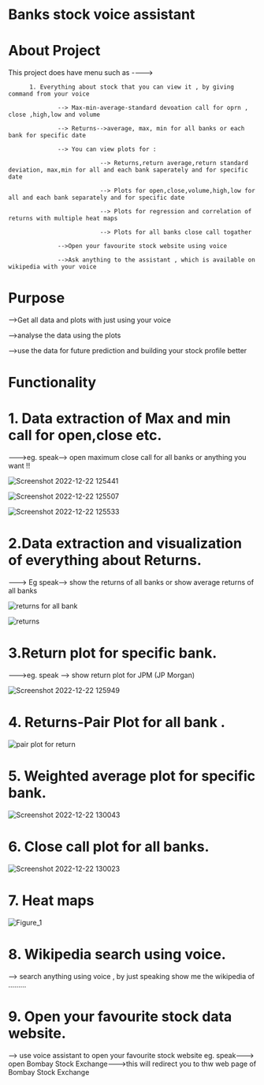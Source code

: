 # Banks stock voice assistant

# About Project

This project does have menu such as ---->



          1. Everything about stock that you can view it , by giving command from your voice
          
                  --> Max-min-average-standard devoation call for oprn , close ,high,low and volume
                  
                  --> Returns-->average, max, min for all banks or each bank for specific date
                  
                  --> You can view plots for :
                  
                              --> Returns,return average,return standard deviation, max,min for all and each bank saperately and for specific date
                              
                              --> Plots for open,close,volume,high,low for all and each bank separately and for specific date
                              
                              --> Plots for regression and correlation of returns with multiple heat maps
                              
                              --> Plots for all banks close call togather
                              
                  -->Open your favourite stock website using voice
                  
                  -->Ask anything to the assistant , which is available on wikipedia with your voice



# Purpose   

-->Get all data and plots with just using your voice

-->analyse the data using the plots

-->use the data for future prediction and building your stock profile better
  
  
  
# Functionality

# 1. Data extraction of Max and min call for open,close etc.
--->eg. speak--> open maximum close call for all banks or anything you want !!

![Screenshot 2022-12-22 125441](https://user-images.githubusercontent.com/86300718/209085477-11ea34c8-60a3-41b2-a0ec-9c8938d27862.png)

![Screenshot 2022-12-22 125507](https://user-images.githubusercontent.com/86300718/209085531-8884c582-5727-4632-8c8d-2cc69ffd1ee9.png)

![Screenshot 2022-12-22 125533](https://user-images.githubusercontent.com/86300718/209085547-bde18028-5689-48c1-9ef0-9d4639fbafb3.png)


# 2.Data extraction and visualization of everything about Returns.

---> Eg speak--> show the returns of all banks or show average returns of all banks

![returns for all bank](https://user-images.githubusercontent.com/86300718/209085691-64bdb3b7-72fd-498a-a2f2-3fdbc27934cb.png)

![returns](https://user-images.githubusercontent.com/86300718/209085730-fc1cd454-8bf7-47e0-824e-ff6432c2aeb1.png)


# 3.Return plot for specific bank.
--->eg. speak --> show return plot for JPM (JP Morgan)

![Screenshot 2022-12-22 125949](https://user-images.githubusercontent.com/86300718/209086036-0a97c065-40ab-4242-ade3-a9902db17c3f.png)


# 4. Returns-Pair Plot for all bank .

![pair plot for return](https://user-images.githubusercontent.com/86300718/209086143-0f624fed-7ae2-4f70-a7c2-dd0c7f0a0c54.png)


# 5. Weighted average plot for specific bank.

![Screenshot 2022-12-22 130043](https://user-images.githubusercontent.com/86300718/209086415-20a82bed-8402-48ff-a3bd-4b9ebc4f78c1.png)


# 6. Close call plot for all banks.

![Screenshot 2022-12-22 130023](https://user-images.githubusercontent.com/86300718/209086473-8ad745c3-0741-4c91-91dd-4135c5db806e.png)


# 7. Heat maps

![Figure_1](https://user-images.githubusercontent.com/86300718/209086552-aa04e31b-7a50-4519-a7d8-1a5c5c2e18b7.png)


# 8. Wikipedia search using voice.
 --> search anything using voice , by just speaking show me the wikipedia of .........


# 9. Open your favourite stock data website.
--> use voice assistant to open your favourite stock website
eg. speak---> open Bombay Stock Exchange--->this will redirect you to thw web page of Bombay Stock Exchange


